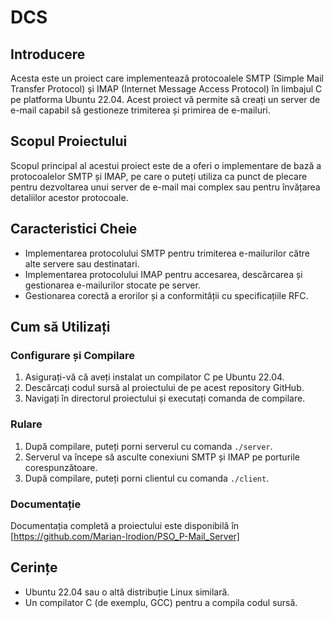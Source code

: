 # DCS

## Introducere

Acesta este un proiect care implementează protocoalele SMTP (Simple Mail Transfer Protocol) și IMAP (Internet Message Access Protocol) în limbajul C pe platforma Ubuntu 22.04. Acest proiect vă permite să creați un server de e-mail capabil să gestioneze trimiterea și primirea de e-mailuri.

## Scopul Proiectului

Scopul principal al acestui proiect este de a oferi o implementare de bază a protocoalelor SMTP și IMAP, pe care o puteți utiliza ca punct de plecare pentru dezvoltarea unui server de e-mail mai complex sau pentru învățarea detaliilor acestor protocoale.

## Caracteristici Cheie

- Implementarea protocolului SMTP pentru trimiterea e-mailurilor către alte servere sau destinatari.
- Implementarea protocolului IMAP pentru accesarea, descărcarea și gestionarea e-mailurilor stocate pe server.
- Gestionarea corectă a erorilor și a conformității cu specificațiile RFC.

## Cum să Utilizați

### Configurare și Compilare

1. Asigurați-vă că aveți instalat un compilator C pe Ubuntu 22.04.
2. Descărcați codul sursă al proiectului de pe acest repository GitHub.
3. Navigați în directorul proiectului și executați comanda de compilare.

### Rulare

1. După compilare, puteți porni serverul cu comanda `./server`.
2. Serverul va începe să asculte conexiuni SMTP și IMAP pe porturile corespunzătoare.
3. După compilare, puteți porni clientul cu comanda `./client`.

### Documentație

Documentația completă a proiectului este disponibilă în [https://github.com/Marian-Irodion/PSO_P-Mail_Server]

## Cerințe

- Ubuntu 22.04 sau o altă distribuție Linux similară.
- Un compilator C (de exemplu, GCC) pentru a compila codul sursă.

